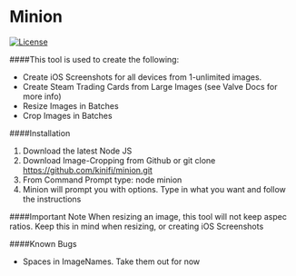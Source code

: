 # Minion
[![License](http://img.shields.io/:license-mit-blue.svg)](http://doge.mit-license.org)


####This tool is used to create the following: 
- Create iOS Screenshots for all devices from 1-unlimited images. 
- Create Steam Trading Cards from Large Images (see Valve Docs for more info)
- Resize Images in Batches
- Crop Images in Batches

####Installation
1. Download the latest Node JS
2. Download Image-Cropping from Github or git clone https://github.com/kinifi/minion.git
3. From Command Prompt type: node minion
4. Minion will prompt you with options. Type in what you want and follow the instructions

####Important Note
When resizing an image, this tool will not keep aspec ratios. Keep this in mind when resizing, or creating iOS Screenshots

####Known Bugs
- Spaces in ImageNames. Take them out for now
